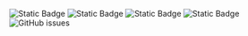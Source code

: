 ![Static Badge](https://img.shields.io/badge/blacklists-60-000000) ![Static Badge](https://img.shields.io/badge/blacklisted-2632430-cc0000) ![Static Badge](https://img.shields.io/badge/whitelisted-2244-00CC00) ![Static Badge](https://img.shields.io/badge/streaming_blacklist-28107-000000) ![GitHub issues](https://img.shields.io/github/issues/fabriziosalmi/blacklists)
